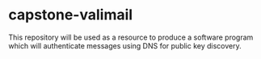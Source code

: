 # capstone-valimail
This repository will be used as a resource to produce a software program which will authenticate messages using DNS for public key discovery.  
